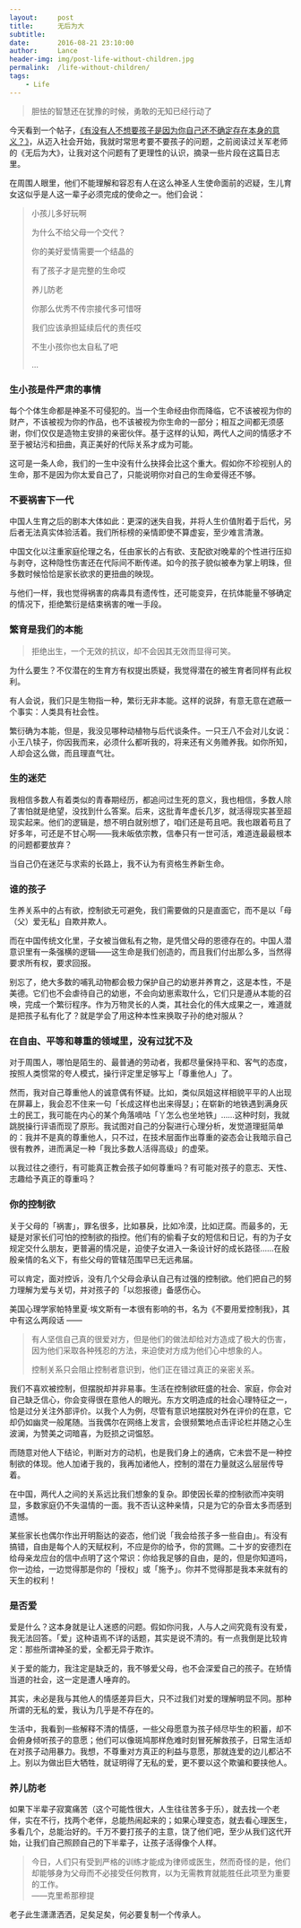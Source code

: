 ```yaml
---
layout:     post
title:      无后为大
subtitle:
date:       2016-08-21 23:10:00
author:     Lance
header-img: img/post-life-without-children.jpg
permalink:  /life-without-children/
tags:
    - Life
---
```


> 胆怯的智慧还在犹豫的时候，勇敢的无知已经行动了

今天看到一个帖子，[《有没有人不想要孩子是因为你自己还不确定存在本身的意义？》](https://www.reddit.com/r/TwoXChromosomes/comments/4yw77l/does_anyone_else_not_want_kids_because_you_arent/)，从迈入社会开始，我就时常思考要不要孩子的问题，之前阅读过关军老师的《无后为大》，让我对这个问题有了更理性的认识，摘录一些片段在这篇日志里。

在周围人眼里，他们不能理解和容忍有人在这么神圣人生使命面前的迟疑，生儿育女这似乎是人这一辈子必须完成的使命之一。他们会说：

> 小孩儿多好玩啊
>
> 为什么不给父母一个交代？
>
> 你的美好爱情需要一个结晶的
>
> 有了孩子才是完整的生命哎
>
> 养儿防老
>
> 你那么优秀不传宗接代多可惜呀
>
> 我们应该承担延续后代的责任哎
>
> 不生小孩你也太自私了吧
>
> ...

### 生小孩是件严肃的事情

每个个体生命都是神圣不可侵犯的。当一个生命经由你而降临，它不该被视为你的财产，不该被视为你的作品，也不该被视为你生命的一部分；相互之间都无须感谢，你们仅仅是造物主安排的亲密伙伴。基于这样的认知，两代人之间的情感才不至于被玷污和扭曲，真正美好的代际关系才成为可能。

这可是一条人命，我们的一生中没有什么抉择会比这个重大。假如你不珍视别人的生命，那不是因为你太爱自己了，只能说明你对自己的生命爱得还不够。

### 不要祸害下一代

中国人生育之后的剧本大体如此：更深的迷失自我，并将人生价值附着于后代，另后者无法真实体验活着。我们所标榜的亲情即使不算虚妄，至少难言清澈。

中国文化以注重家庭伦理之名，任由家长的占有欲、支配欲对晚辈的个性进行压抑与剥夺，这种隐性伤害还在代际间不断传递。如今的孩子貌似被奉为掌上明珠，但多数时候恰恰是家长欲求的更扭曲的映现。

与他们一样，我也觉得祸害的病毒具有遗传性，还可能变异，在抗体能量不够确定的情况下，拒绝繁衍是结束祸害的唯一手段。

### 繁育是我们的本能

> 拒绝出生，一个无效的抗议，却不会因其无效而显得可笑。

为什么要生？不仅潜在的生育方有权提出质疑，我觉得潜在的被生育者同样有此权利。

有人会说，我们只是生物指一种，繁衍无非本能。这样的说辞，有意无意在遮蔽一个事实：人类具有社会性。

繁衍确为本能，但是，我没见哪种动植物与后代谈条件。一只王八不会对儿女说：小王八犊子，你因我而来，必须什么都听我的，将来还有义务赡养我。如你所知，人却会这么做，而且理直气壮。

### 生的迷茫

我相信多数人有着类似的青春期经历，都追问过生死的意义，我也相信，多数人除了害怕就是绝望，没找到什么答案。后来，这批青年虚长几岁，就活得现实甚至超现实起来。他们的逻辑是，想不明白就别想了，咱们还是苟且吧。我也跟着苟且了好多年，可还是不甘心啊——我未皈依宗教，信奉只有一世可活，难道连最最根本的问题都要放弃？

当自己仍在迷茫与求索的长路上，我不认为有资格生养新生命。

### 谁的孩子

生养关系中的占有欲，控制欲无可避免，我们需要做的只是直面它，而不是以「母（父）爱无私」自欺并欺人。

而在中国传统文化里，子女被当做私有之物，是凭借父母的恩德存在的。中国人潜意识里有一条强横的逻辑——这生命是我们创造的，而且我们付出那么多，当然得要求所有权，要求回报。

别忘了，绝大多数的哺乳动物都会极力保护自己的幼崽并养育之，这是本性，不是美德。它们也不会虐待自己的幼崽，不会向幼崽索取什么，它们只是遵从本能的召唤，完成一个繁衍程序。作为万物灵长的人类，其社会化的伟大成果之一，难道就是把孩子私有化了？就是学会了用这种本性来换取子孙的绝对服从？

### 在自由、平等和尊重的领域里，没有过犹不及

对于周围人，哪怕是陌生的、最普通的劳动者，我都尽量保持平和、客气的态度，按照人类惯常的夸人模式，操行评定里足够写上「尊重他人」了。

然而，我对自己尊重他人的诚意偶有怀疑。比如，类似凤姐这样相貌平平的人出现在屏幕上，我会忍不住来一句「长成这样也出来得瑟」；在崭新的地铁遇到满身灰土的民工，我可能在内心的某个角落嘀咕「丫怎么也坐地铁」……这种时刻，我就跳脱操行评语而现了原形。我试图对自己的分裂进行心理分析，发觉道理挺简单的：我并不是真的尊重他人，只不过，在技术层面作出尊重的姿态会让我暗示自己很有教养，进而满足一种「我比多数人活得高级」的虚荣。

以我过往之德行，有可能真正教会孩子如何尊重吗？有可能对孩子的意志、天性、志趣给予真正的尊重吗？

### 你的控制欲

关于父母的「祸害」，罪名很多，比如暴戾，比如冷漠，比如迂腐。而最多的，无疑是对家长们可怕的控制欲的指控。他们有的偷看子女的短信和日记，有的为子女规定交什么朋友，更普遍的情况是，迫使子女进入一条设计好的成长路径……在殷殷亲情的名义下，有些父母的管辖范围早已无远弗届。

可以肯定，面对控诉，没有几个父母会承认自己有过强的控制欲。他们把自己的努力理解为爱与关切，并对孩子的「以怨报德」备感伤心。

美国心理学家帕特里夏·埃文斯有一本很有影响的书，名为《不要用爱控制我》，其中有这么两段话 ——

> 有人坚信自己真的很爱对方，但是他们的做法却给对方造成了极大的伤害，因为他们采取各种残忍的方法，来迫使对方成为他们心中想象的人。
>
> 控制关系只会阻止控制者意识到，他们正在错过真正的亲密关系。

我们不喜欢被控制，但摆脱却并非易事。生活在控制欲旺盛的社会、家庭，你会对自己缺乏信心，你会变得很在意他人的眼光。东方文明造成的社会心理特征之一，恰是过分关注外部评价。以我个人为例，尽管有意识地摆脱对外在评价的在意，它却仍如幽灵一般尾随。当我偶尔在网络上发言，会很频繁地点击评论栏并随之心生波澜，为赞美之词暗喜，为贬损之词愠怒。

而随意对他人下结论，判断对方的动机，也是我们身上的通病，它未尝不是一种控制欲的体现。他人加诸于我的，我再加诸他人，控制的潜在力量就这么层层传导着。

在中国，两代人之间的关系远比我们想象的复杂。即使因长辈的控制欲而冲突明显，多数家庭仍不失温情的一面。我不否认这种亲情，只是为它的杂音太多而感到遗憾。

某些家长也偶尔作出开明豁达的姿态，他们说「我会给孩子多一些自由」。有没有搞错，自由是每个人的天赋权利，不应是你的给予，你的赏赐。二十岁的安德烈在给母亲龙应台的信中点明了这个常识：你给我足够的自由，是的，但是你知道吗，你一边给，一边觉得那是你的「授权」或「施予」。你并不觉得那是我本来就有的天生的权利！

### 是否爱

爱是什么？这本身就是让人迷惑的问题。假如你问我，人与人之间究竟有没有爱，我无法回答。「爱」这种语焉不详的话题，其实是说不清的。有一点我倒是比较肯定：那些所谓神圣的爱，全都无异于欺诈。

关于爱的能力，我注定是缺乏的，我不够爱父母，也不会深爱自己的孩子。在矫情当道的社会，这一定是遭人唾弃的。

其实，未必是我与其他人的情感差异巨大，只不过我们对爱的理解明显不同。那种所谓的无私的爱，我认为几乎是不存在的。

生活中，我看到一些解释不清的情感，一些父母愿意为孩子倾尽毕生的积蓄，却不会俯身倾听孩子的意愿；他们可以像斑鸠那样危难时刻冒死解救孩子，日常生活却在对孩子动用暴力。我想，不尊重对方真正的利益与意愿，那就连爱的边儿都沾不上。别以为做出巨大牺牲，就证明得了无私的爱，更不要以这个欺骗和要挟他人。

### 养儿防老

如果下半辈子寂寞痛苦（这个可能性很大，人生往往苦多于乐），就去找一个老伴，实在不行，找两个老伴，总能热闹起来的；如果心理变态，就去看心理医生，多看几个，总能治好的。千万不要打孩子的主意，饶了他们吧，至少从我们这代开始，让我们自己照顾自己的下半辈子，让孩子活得像个人样。

<blockquote>
今日，人们只有受到严格的训练才能成为律师或医生，然而奇怪的是，他们却能够身为父母而不必接受任何教育，以为无需教育就能胜任此项至为重要的工作。

<div class="text-right">——克里希那穆提</div>
</blockquote>

老子此生潇潇洒洒，足矣足矣，何必要复制一个传承人。
